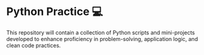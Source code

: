 # Python Practice 💻

This repository will contain a collection of Python scripts and mini-projects developed to enhance proficiency in problem-solving, application logic, and clean code practices.
